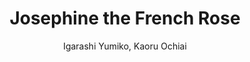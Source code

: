 --- 
slug: "josephine-the-french-rose"
title: "Josephine the French Rose"
publishdate: "2019-01-07"
src: "https://365manga.net/manga/josephine-the-french-rose"
author: "Igarashi Yumiko, Kaoru Ochiai"
image: "https://data.365manga.net/images/thumbnails/32541-josephine-the-french-rose.jpg"
tags: ["Historical","Romance","Shoujo","Shoujo ai"]
chapters: ["Chapter 2 ","Chapter 1.3 ","Chapter 1.2 ","Chapter 1.1 ","Chapter 1: -p1: Vol.1 Josephine The French Rose Part I"]
chapterlinks: ["https://365manga.net/josephine-the-french-rose/chapter-2.html","https://365manga.net/josephine-the-french-rose/chapter-1-3.html","https://365manga.net/josephine-the-french-rose/chapter-1-2.html","https://365manga.net/josephine-the-french-rose/chapter-1-1.html","https://365manga.net/josephine-the-french-rose/chapter-1.html"]
description: "The historical romance story by the one and only Yumiko Igarashi! Rose was born in Martinique island of France and raised by a poor aristocrat family. One day, Rose was told by a fortune-teller that she would be 'a strong presence more than the Queen' and she decides to go to homeland France...!? Josephine the French Rose, story of the upheaval of the French history unveils."
---